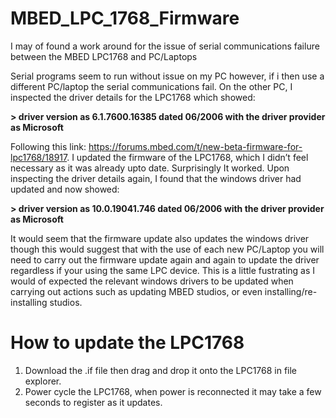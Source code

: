 # MBED_LPC_1768_Firmware

I may of found a work around for the issue of serial communications failure between the MBED LPC1768 and PC/Laptops

Serial programs seem to run without issue on my PC however, if i then use a different PC/laptop the serial communications fail. On the other PC, I inspected the driver details for the LPC1768 which showed:

**> driver version as 6.1.7600.16385 dated 06/2006 with the driver provider as Microsoft**

Following this link: https://forums.mbed.com/t/new-beta-firmware-for-lpc1768/18917. I updated the firmware of the LPC1768, which I didn’t feel necessary as it was already upto date. Surprisingly It worked. Upon inspecting the driver details again, I found that the windows driver had updated and now showed:

**> driver version as 10.0.19041.746 dated 06/2006 with the driver provider as Microsoft**

It would seem that the firmware update also updates the windows driver though this would suggest that with the use of each new PC/Laptop you will need to carry out the firmware update again and again to update the driver regardless if your using the same LPC device. This is a little fustrating as I would of expected the relevant windows drivers to be updated when carrying out actions such as updating MBED studios, or even installing/re-installing studios.


How to update the LPC1768
=========================
1. Download the .if file then drag and drop it onto the LPC1768 in file explorer.
2. Power cycle the LPC1768, when power is reconnected it may take a few seconds to register as it updates.
